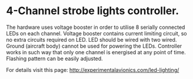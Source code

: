 # 4-Channel strobe lights controller.

The hardware uses voltage booster in order to utilise 8 serially connected LEDs on each channel.
Voltage booster contains current limiting circuit, so no extra circuits required on LED.
LED should be wired with two wired. Ground (aircraft body) cannot be used for powering the LEDs.
Controller works in such way that only one channel is energised at any point of time.
Flashing pattern can be easily adjusted.

For details visit this page: http://experimentalavionics.com/led-lighting/

